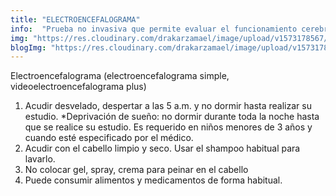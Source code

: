```yaml
---
title: "ELECTROENCEFALOGRAMA"
info:  "Prueba no invasiva que permite evaluar el funcionamiento cerebral en tiempo real."
img: "https://res.cloudinary.com/drakarzamael/image/upload/v1573178567/estudiosMini/ELECTROENCEFALOGRAMA.svg"
blogImg: "https://res.cloudinary.com/drakarzamael/image/upload/v1573178919/estudiosBlog/ELECTROENCEFALOGRAMA_open.svg"
---
```


Electroencefalograma (electroencefalograma simple,
videoelectroencefalograma plus)
1. Acudir desvelado, despertar a las 5 a.m. y no dormir hasta realizar su estudio.
	*Deprivación de sueño: no dormir durante toda la noche hasta que se realice su 	estudio. Es requerido en niños menores de 3 años y cuando esté especificado por 	el médico.
2. Acudir con el cabello limpio y seco. Usar el shampoo habitual para lavarlo.
3. No colocar gel, spray, crema para peinar en el cabello
4. Puede consumir alimentos y medicamentos de forma habitual.